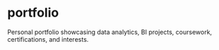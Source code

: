 # portfolio
Personal portfolio showcasing data analytics, BI projects, coursework, certifications, and interests.
